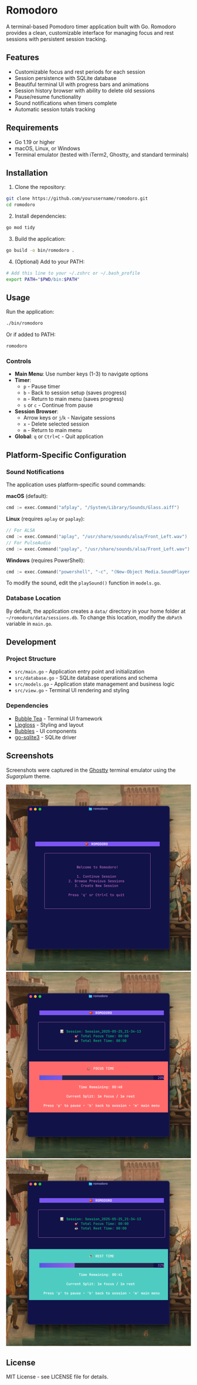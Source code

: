 # Romodoro

A terminal-based Pomodoro timer application built with Go. Romodoro provides a clean, customizable interface for managing focus and rest sessions with persistent session tracking.

## Features

- Customizable focus and rest periods for each session
- Session persistence with SQLite database
- Beautiful terminal UI with progress bars and animations
- Session history browser with ability to delete old sessions
- Pause/resume functionality
- Sound notifications when timers complete
- Automatic session totals tracking

## Requirements

- Go 1.19 or higher
- macOS, Linux, or Windows
- Terminal emulator (tested with iTerm2, Ghostty, and standard terminals)

## Installation

1. Clone the repository:
```bash
git clone https://github.com/yourusername/romodoro.git
cd romodoro
```

2. Install dependencies:
```bash
go mod tidy
```

3. Build the application:
```bash
go build -o bin/romodoro .
```

4. (Optional) Add to your PATH:
```bash
# Add this line to your ~/.zshrc or ~/.bash_profile
export PATH="$PWD/bin:$PATH"
```

## Usage

Run the application:
```bash
./bin/romodoro
```

Or if added to PATH:
```bash
romodoro
```

### Controls

- **Main Menu**: Use number keys (1-3) to navigate options
- **Timer**:
  - `p` - Pause timer
  - `b` - Back to session setup (saves progress)
  - `m` - Return to main menu (saves progress)
  - `s` or `c` - Continue from pause
- **Session Browser**:
  - Arrow keys or `j`/`k` - Navigate sessions
  - `x` - Delete selected session
  - `m` - Return to main menu
- **Global**: `q` or `Ctrl+C` - Quit application

## Platform-Specific Configuration

### Sound Notifications

The application uses platform-specific sound commands:

**macOS** (default):
```go
cmd := exec.Command("afplay", "/System/Library/Sounds/Glass.aiff")
```

**Linux** (requires `aplay` or `paplay`):
```go
// For ALSA
cmd := exec.Command("aplay", "/usr/share/sounds/alsa/Front_Left.wav")
// For PulseAudio
cmd := exec.Command("paplay", "/usr/share/sounds/alsa/Front_Left.wav")
```

**Windows** (requires PowerShell):
```go
cmd := exec.Command("powershell", "-c", "(New-Object Media.SoundPlayer 'C:\\Windows\\Media\\notify.wav').PlaySync();")
```

To modify the sound, edit the `playSound()` function in `models.go`.

### Database Location

By default, the application creates a `data/` directory in your home folder at `~/romodoro/data/sessions.db`. To change this location, modify the `dbPath` variable in `main.go`.

## Development

### Project Structure

- `src/main.go` - Application entry point and initialization
- `src/database.go` - SQLite database operations and schema
- `src/models.go` - Application state management and business logic
- `src/view.go` - Terminal UI rendering and styling

### Dependencies

- [Bubble Tea](https://github.com/charmbracelet/bubbletea) - Terminal UI framework
- [Lipgloss](https://github.com/charmbracelet/lipgloss) - Styling and layout
- [Bubbles](https://github.com/charmbracelet/bubbles) - UI components
- [go-sqlite3](https://github.com/mattn/go-sqlite3) - SQLite driver

## Screenshots

Screenshots were captured in the [Ghostty](https://ghostty.org/) terminal emulator using the *Sugarplum* theme.

![Screenshot 1](screenshots/1.png)
![Screenshot 2](screenshots/2.png)
![Screenshot 3](screenshots/3.png)

## License

MIT License - see LICENSE file for details.
